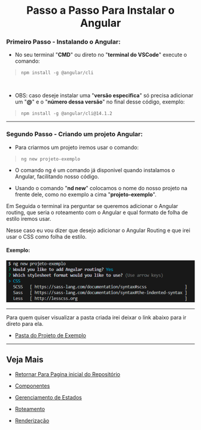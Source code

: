<h1 align="center">Passo a Passo Para Instalar o Angular</h1>

<h3>Primeiro Passo - Instalando o Angular:</h3>
  
  - No seu terminal "**CMD**" ou direto no "**terminal do VSCode**" execute o comando:
  <blockquote>
  
    npm install -g @angular/cli

  </blockquote> <br>

  - OBS: caso deseje instalar uma "**versão especifica**" só precisa adicionar um "**@**" e o "**número dessa versão**" no final desse código, exemplo:
  <blockquote>
  
    npm install -g @angular/cli@14.1.2

  </blockquote> 

___
<h3>Segundo Passo - Criando um projeto Angular:</h3>

  - Para criarmos um projeto iremos usar o comando:
  <blockquote>
  
    ng new projeto-exemplo

  </blockquote> 

  - O comando ng é um comando já disponivel quando instalamos o Angular, facilitando nosso código.

  - Usando o comando "**nd new**" colocamos o nome do nosso projeto na frente dele, como no exemplo a cima "**projeto-exemplo**".

  Em Seguida o terminal ira perguntar se queremos adicionar o Angular routing, que seria o roteamento com o Angular e qual formato de folha de estilo iremos usar.

  Nesse caso eu vou dizer que desejo adicionar o Angular Routing e que irei usar o CSS como folha de estilo.

  <h4>Exemplo:</h4>
  <img src="img/1-retorno-comando-ng-new.png">

___

Para quem quiser visualizar a pasta criada irei deixar o link abaixo para ir direto para ela.

- [Pasta do Projeto de Exemplo](https://github.com/henferreirapro/estudos-angular/tree/2-introducao-angular/instalando-angular/projeto-exemplo)

___
<h2>Veja Mais</h2>

- [Retornar Para Pagina inicial do Repositório](https://github.com/henferreirapro/estudos-angular)

- [Componentes](https://github.com/henferreirapro/estudos-angular/tree/3-components-angular)

- [Gerenciamento de Estados](https://github.com/henferreirapro/estudos-angular/tree/4-gerenciamento-estados-angular)

- [Roteamento](https://github.com/henferreirapro/estudos-angular/tree/5-roteamento-angular)

- [Renderização](https://github.com/henferreirapro/estudos-angular/tree/6-renderizacao-angular)

